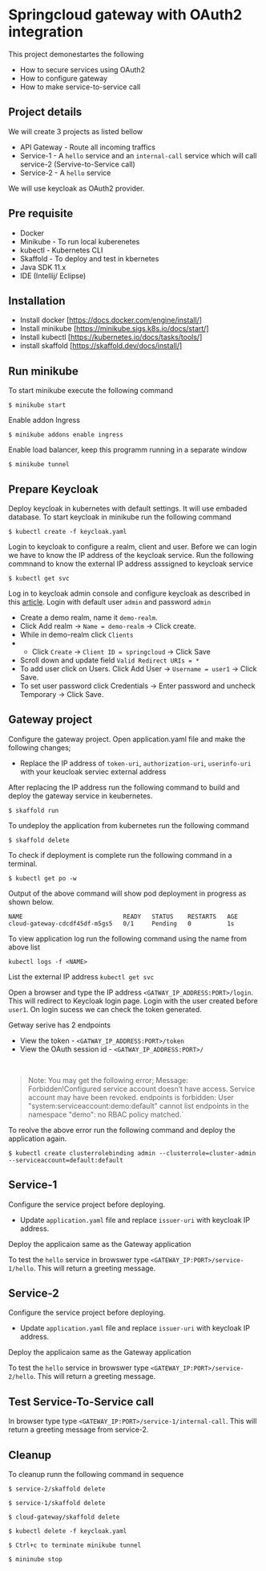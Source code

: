 # Springcloud gateway with OAuth2 integration

This project demonestartes the following 

* How to secure services using OAuth2
* How to configure gateway
* How to make service-to-service call

## Project details
We will create 3 projects as listed bellow
* API Gateway - Route all incoming traffics
* Service-1 - A `hello` service and an `internal-call` service which will call service-2 (Servive-to-Service call)
* Service-2 - A `hello` service

We will use keycloak as OAuth2 provider.

## Pre requisite
* Docker
* Minikube - To run local kuberenetes
* kubectl - Kubernetes CLI
* Skaffold - To deploy and test in kbernetes
* Java SDK 11.x
* IDE (Intellij/ Eclipse)

## Installation
* Install docker [https://docs.docker.com/engine/install/]
* Install minikube [https://minikube.sigs.k8s.io/docs/start/]
* Install kubectl [https://kubernetes.io/docs/tasks/tools/]
* install skaffold [https://skaffold.dev/docs/install/]

## Run minikube
To start minikube execute the following command
```
$ minikube start
```

Enable addon Ingress
```
$ minikube addons enable ingress
```

Enable load balancer, keep this programm running in a separate window
```
$ minikube tunnel
``` 

## Prepare Keycloak
Deploy keycloak in kubernetes with default settings. It will use embaded database. To start keycloak in minikube run the following command

```
$ kubectl create -f keycloak.yaml
```

Login to keycloak to configure a realm, client and user. Before we can login we have to know the IP address of the keycloak service. Run the following commnand to know the external IP address asssigned to keycloak service
```
$ kubectl get svc
```

Log in to keycloak admin console and configure keycloak as described in this [article](https://medium.com/@bcarunmail/securing-rest-api-using-keycloak-and-spring-oauth2-6ddf3a1efcc2). Login with default user `admin` and password `admin`

- Create a demo realm, name it `demo-realm`. 
- Click Add realm -> `Name = demo-realm` -> Click create.
- While in demo-realm click `Clients`
- * Click `Create` -> `Client ID = springcloud` -> Click Save
- Scroll down and update field `Valid Redirect URIs = *`
- To add user click on Users. Click Add User -> `Username = user1` -> Click Save. 
- To set user password click Credentials -> Enter password and uncheck Temporary -> Click Save. 

## Gateway project
Configure the gateway project. Open application.yaml file and make the following changes;

* Replace the IP address of `token-uri`, `authorization-uri`, `userinfo-uri` with your keucloak serviec external address

After replacing the IP address run the following command to build and deploy the gateway service in keubernetes.

```
$ skaffold run
```
To undeploy the application from kubernetes run the following command
```
$ skaffold delete
```

To check if deployment is complete run the following command in a terminal. 

```
$ kubectl get po -w
```

Output of the above command will show pod deployment in progress as shown below.
```
NAME                            READY   STATUS    RESTARTS   AGE
cloud-gateway-cdcdf45df-m5gs5   0/1     Pending   0          1s
```

To view application log run the following command using the name from above list
```
kubectl logs -f <NAME>
```

List the external IP address `kubectl get svc`

Open a browser and type the IP address `<GATWAY_IP_ADDRESS:PORT>/login`. This will redirect to Keycloak login page. Login with the user created before `user1`. On login sucess we can check the token generated.

Getway serive has 2 endpoints

* View the token - `<GATWAY_IP_ADDRESS:PORT>/token`
* View the OAuth session id - `<GATWAY_IP_ADDRESS:PORT>/`

<br>

> Note: You may get the following error; 
Message: Forbidden!Configured service account doesn’t have access. Service account may have been revoked. endpoints is forbidden: User "system:serviceaccount:demo:default" cannot list endpoints in the namespace "demo": no RBAC policy matched.`

To reolve the above error run the following command and deploy the application again.

``` 
$ kubectl create clusterrolebinding admin --clusterrole=cluster-admin --serviceaccount=default:default
```

## Service-1
Configure the service project before deploying. 

* Update `application.yaml` file and replace `issuer-uri` with keycloak IP address.

Deploy the applicaion same as the Gateway application

To test the `hello` service in browswer type `<GATEWAY_IP:PORT>/service-1/hello`. This will return a greeting message.

## Service-2
Configure the service project before deploying. 

* Update `application.yaml` file and replace `issuer-uri` with keycloak IP address.

Deploy the applicaion same as the Gateway application

To test the `hello` service in browswer type `<GATEWAY_IP:PORT>/service-2/hello`. This will return a greeting message.

## Test Service-To-Service call
In browser type type `<GATEWAY_IP:PORT>/service-1/internal-call`. This will return a greeting message from service-2.

## Cleanup 
To cleanup runn the following command in sequence
```
$ service-2/skaffold delete

$ service-1/skaffold delete

$ cloud-gateway/skaffold delete

$ kubectl delete -f keycloak.yaml

$ Ctrl+c to terminate minikube tunnel

$ mininube stop
```
